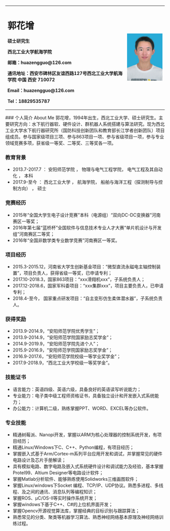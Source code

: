 <table border="0">
  <tr>
    <td width="75%">
      <h1>郭花增</h1>
      <p><b>硕士研究生</b></p>
      <p><b>西北工业大学航海学院</b></p>
      <p><b>邮箱：huazengguo@126.com</b></p>
      <p><b>通讯地址：西安市碑林区友谊西路127号西北工业大学航海学院 中国 西安 710072</b></p>
      <p><b>Email：huazengguo@126.com</b></p>
      <p><b>Tel：18829535787</b></p>
    </td>
    <td width="25%">
      <img src="/DSC_0011.jpg" width="100%">     
    </td>
  </tr>
</table>
### 个人简介 About Me
郭花增，1994年出生，西北工业大学、硕士研究生。主要研究方向：水下航行器软、硬件设计、群机器人系统搭建与算法研究。现为西北工业大学水下航行器研究所（国防科技创新团队和教育部长江学者创新团队）项目组成员。参与国家级项目三项、参与863项目一项、参与省级项目一项，参与专业领域竞赛多项，获省级一等奖、二等奖、三等奖各一项。

### 教育背景
- 2013.7-2017.7 ：      安阳师范学院  ， 物理与电气工程学院，   电气工程及其自动化 ，          本科
- 2017.9-至今    ：      西北工业大学  ，  航海学院，  船舶与海洋工程（探测制导与控制方向）  ， 硕士

### 竞赛经历
- 2015年“全国大学生电子设计竞赛”本科（电源组）“双向DC-DC变换器”河南赛区一等奖；
- 2016年第七届“蓝桥杯”全国软件与信息技术专业人才大赛“单片机设计与开发组”河南赛区二等奖；
- 2016年“全国非数学类专业数学竞赛”河南赛区一等奖。

### 项目经历
- 2015.3-2015.12，河南省大学生创新基金项目：“微型直流永磁电主轴控制装置”，项目负责人，获得省级一等奖，已申请专利；
- 2017.10-2018.3，国家863项目：“xxx滑翔机xxx”，子系统负责人；
- 2017.12-2018.6，国家军科委项目：“xxx集群xxx”，项目主要负责人，已申请专利；
- 2018.4-至今，    国家重点研发项目：“自主变形仿生柔体潜水器”，子系统负责人。

### 获得奖励
- 2013.9-2014.9，“安阳师范学院优秀学生”；
- 2013.9-2014.9，“安阳师范学院国家励志奖学金”；
- 2014.9-2019.9，“安阳师范学院先进个人”；
- 2015.9-2016.9，“安阳师范学院国家励志奖学金”；
- 2016.9-2017.6，“安阳师范学院校级一等学业奖学金”；
- 2017.9-2018.9，“西北工业大学校级一等奖学金”。

### 技能证书
- 语言能力：英语四级、英语六级，具备良好的英语读写听说能力；
- 专业能力：电子类中级工程师资格证书，具备独立设计和开发嵌入式系统能力；
- 办公能力：计算机二级，熟练掌握PPT、WORD、EXCEL等办公软件。

### 专业技能
-	精通树莓派、Nanopi开发，掌握以ARM为核心处理器的控制系统开发，有项目经历；
-	精通Linux/Windows下C、C++、Python编程，有项目经历；
-	掌握嵌入式基于Arm/Cortex-m系列平台应用开发和调试，并掌握常见的硬件电路设计及芯片手册解读；
-	具有模拟电路、数字电路及嵌入式系统硬件设计和调试能力及经验，基本掌握Protel99、Altium Designer等电路设计软件；
-	掌握Matlab分析软件、能够熟练使用Solidworks三维画图软件；
-	掌握Linux/windows下Socket 编程、TCP/IP、UDP协议。熟悉多进程、多线程、及之间的通讯、消息队列等编程知识；
- 掌握ROS、μC/OS-II等实时操作系统开发；
- 掌握windows下基于C++、C#的上位机界面开发；
- 掌握Opencv开源视觉算法库，掌握经典的目标识别与跟踪算法；
-   熟悉常见的分类、聚类等机器学习算法、熟悉神经网络基本原理及神经网络训练过程。


